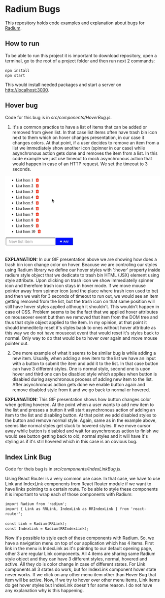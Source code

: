 # Radium Bugs

This repository holds code examples and explanation about bugs for [Radium](https://github.com/FormidableLabs/radium).

## How to run

To be able to run this project it is important to download repository, open a terminal, go to the root of a project folder and then run next 2 commands:

    npm install
    npm start

This would install needed packages and start a server on [http://localhost:3000](http://localhost:3000/).

## Hover bug

Code for this bug is in *src/components/HoverBug.js*.

1) It's a common practice to have a list of items that can be added or removed from given list. In that case list items often have trash bin icon next to them which on hover changes presentation, in our case it changes colors. At that point, if a user decides to remove an item from a list we immediately show another icon (spinner in our case) while asynchronous action gets done and removes the item from a list. In this code example we just use timeout to mock asynchronous action that would happen in case of an HTTP request. We set the timeout to 3 seconds.

![Hover Bug Gif](https://github.com/EastCoastProduct/Radium-bugs/blob/master/gifs/hoverBug1.gif)

**EXPLANATION:** In our GIF presentation above we are showing how does a trash bin icon change color on hover. Beacuse we are controling our styles using Radium library we define our hover styles with ':hover' property inside radium style object that we dedicate to trash bin HTML (JSX) element using style attribute. Upon clicking on trash icon we show immediatelly spinner icon and therefore trash icon stays in hover mode. If we move mouse pointer away from spinner icon (and the place where trash icon used to be) and then we wait for 3 seconds of timeout to run out, we would see an item getting removed from the list, but the trash icon on that same position will still have hover styles applied although it shouldn't. This wouldn't happen in case of CSS. Problem seems to be the fact that we applied hover attributes on mouseover event but then we removed that item from the DOM tree and thus that style object applied to the item. In my opinion, at that point it should immeditelly reset it's styles back to ones without hover attribute as this way we do not have mouseout event that would reset it's styles back to normal. Only way to do that would be to hover over again and move mouse pointer out.

2) One more example of what it seems to be similar bug is while adding a new item. Usually, when adding a new item to the list we have an input with a button to submit the item and add it to the list. In that case button can have 3 different styles. One is normal style, second one is upon hover and third one can be disabled style which applies when button is disabled during asynchronous process of adding new item to the list. After asynchronous action gets done we enable button again and remove disabled style from it and we go back to normal or hovered.

**EXPLANATION:** This GIF presentation shows how button changes color when getting hovered. At the point when a user wants to add new item to the list and presses a button it will start asynchronous action of adding an item to the list and disabling button. At that point we add disabled styles to the button and remove normal style. Again, same as in the example above, seems like normal styles get stuck to hovered styles. If we move cursor away while button is disabled and wait for asynchronous action to finish we would see button getting back to old, normal styles and it will have it's styling as if it's still hovered which in this case is an obvious bug.

## Index Link Bug

Code for theis bug is in *src/components/IndexLinkBug.js*.

Using React Router is a very common use case. In that case, we have to use Link and IndexLink components from React Router module if we want to have links pointing to a certain route. To be able to style these components it is important to wrap each of those components with Radium:

    import Radium from 'radium';
    import { Link as RRLink, IndexLink as RRIndexLink } from 'react-router';

    const Link = Radium(RRLink);
    const IndexLink = Radium(RRIndexLink);

Now it's possible to style each of these components with Radium. So, we have a navigation menu on top of our application which has 4 items. First link in the menu is IndexLink as it's pointing to our default opening page, other 3 are regular Link components. All 4 items are sharing same Radium style object and they can have 3 different styles, normal, hovered and active. All they do is color change in case of different states. For Link components all 3 states do work, but for IndexLink component hover state never works. If we click on any other menu item other than Hover Bug that item will be active. Now, if we try to hover over other menu items, Link items do get hover styles but IndexLink doesn't for some reason. I do not have any explanation why is this happening.
